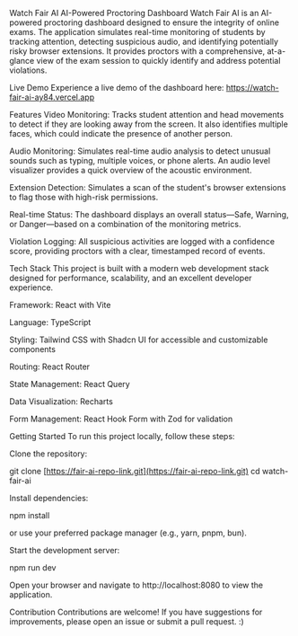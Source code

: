 Watch Fair AI
AI-Powered Proctoring Dashboard
Watch Fair AI is an AI-powered proctoring dashboard designed to ensure the integrity of online exams. The application simulates real-time monitoring of students by tracking attention, detecting suspicious audio, and identifying potentially risky browser extensions. It provides proctors with a comprehensive, at-a-glance view of the exam session to quickly identify and address potential violations.

Live Demo
Experience a live demo of the dashboard here:
https://watch-fair-ai-ay84.vercel.app

Features
Video Monitoring: Tracks student attention and head movements to detect if they are looking away from the screen. It also identifies multiple faces, which could indicate the presence of another person.

Audio Monitoring: Simulates real-time audio analysis to detect unusual sounds such as typing, multiple voices, or phone alerts. An audio level visualizer provides a quick overview of the acoustic environment.

Extension Detection: Simulates a scan of the student's browser extensions to flag those with high-risk permissions.

Real-time Status: The dashboard displays an overall status—Safe, Warning, or Danger—based on a combination of the monitoring metrics.

Violation Logging: All suspicious activities are logged with a confidence score, providing proctors with a clear, timestamped record of events.

Tech Stack
This project is built with a modern web development stack designed for performance, scalability, and an excellent developer experience.

Framework: React with Vite

Language: TypeScript

Styling: Tailwind CSS with Shadcn UI for accessible and customizable components

Routing: React Router

State Management: React Query

Data Visualization: Recharts

Form Management: React Hook Form with Zod for validation

Getting Started
To run this project locally, follow these steps:

Clone the repository:

git clone [https://fair-ai-repo-link.git](https://fair-ai-repo-link.git)
cd watch-fair-ai

Install dependencies:

npm install

or use your preferred package manager (e.g., yarn, pnpm, bun).

Start the development server:

npm run dev

Open your browser and navigate to http://localhost:8080 to view the application.

Contribution
Contributions are welcome! If you have suggestions for improvements, please open an issue or submit a pull request. :)
